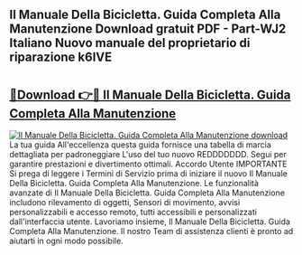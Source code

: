 ## Il Manuale Della Bicicletta. Guida Completa Alla Manutenzione Download gratuit PDF - Part-WJ2 Italiano Nuovo manuale del proprietario di riparazione k6IVE

# <h2><a href="http://dfafz8.blite.top/?on=Il+Manuale+Della+Bicicletta.+Guida+Completa+Alla+Manutenzione">🔗Download 👉🔴 Il Manuale Della Bicicletta. Guida Completa Alla Manutenzione</a></h2>

[![Il Manuale Della Bicicletta. Guida Completa Alla Manutenzione download](https://i.imgur.com/lujVjoI.png)](http://dfafz8.blite.top/?on=Il+Manuale+Della+Bicicletta.+Guida+Completa+Alla+Manutenzione)
La tua guida All'eccellenza questa guida fornisce una tabella di marcia dettagliata per padroneggiare L'uso del tuo nuovo REDDDDDDD. Segui per garantire prestazioni e divertimento ottimali. Accordo Utente IMPORTANTE Si prega di leggere i Termini di Servizio prima di iniziare il nuovo Il Manuale Della Bicicletta. Guida Completa Alla Manutenzione. Le funzionalità avanzate di Il Manuale Della Bicicletta. Guida Completa Alla Manutenzione includono rilevamento di oggetti, Sensori di movimento, avvisi personalizzabili e accesso remoto, tutti accessibili e personalizzati dall'interfaccia utente. Lavoriamo insieme, Il Manuale Della Bicicletta. Guida Completa Alla Manutenzione. Il nostro Team di assistenza clienti è pronto ad aiutarti in ogni modo possibile.
